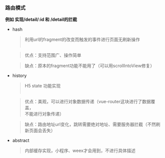 ### 路由模式

**例如 实现/detail/:id 和 /detail的拦截**

* hash
  > 利用url的fragment的改变而触发的事件进行页面无刷新操作
  <br/><br/>
  
  > 优点：支持范围广、操作简单

  > 缺点：原本的fragment功能不能用了（可以用scrollIntoView修复）


* history
  > H5 state 功能实现
  <br/><br/>
  
  > 优点：美观，可以进行对象数据传递（vue-router这块进行了数据覆盖，   
             不能进行对象传递）

  > 缺点：路由地址url变化，跳转需要绝对地址、需要服务器拦截（不然刷
              新页面会丢失）
* abstract
  > 内部缓存实现，小程序、weex才会用到，不进行具体描述
